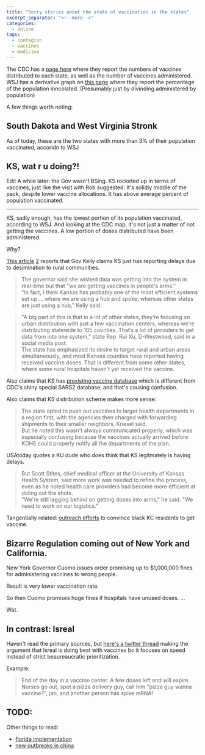 ```yaml
---
title: "Sorry stories about the state of vaccination in the states"
excerpt_separator: "<!--more-->"
categories:
  - online
tags:
  - contagion
  - vaccines
  - medicine
---
```


The CDC has a [page here](https://covid.cdc.gov/covid-data-tracker/#vaccinations) where they report the numbers of vaccines distributed to each state, 
as well as the number of vaccines administered.
WSJ has a derivative graph on [this page](https://www.wsj.com/articles/cuomo-defends-fines-for-hospitals-slow-to-vaccinate-for-covid-19-11609886806)
where they report the percentage of the population inncolated. 
(Presumably just by divinding administered by population)

A few things worth noting:




## South Dakota and West Virginia Stronk

As of today, these are the two states with more than 3% of their population vaccinated, accoridn to WSJ



## KS, wat r u doing?!

Edit A while later: the Gov wasn't BSing. KS rocketed up in terms of vaccines, just like the visit with Rob suggested. It's solidly middle of the pack, despite lower vaccine allocations. It has above average percent of population vaccinated.

---

KS, sadly enough, has the lowest portion of its population vaccinated, according to WSJ.
And looking at the CDC map, it's not just a matter of not getting the vaccines. A low portion of doses distributed have been administered.

Why?

[This article](https://apnews.com/article/kansas-topeka-coronavirus-pandemic-cec39a8c171c3df9a2d89fdb915e6e2b)
[2](https://www.usatoday.com/story/news/coronavirus/2021/01/04/kansas-last-nationally-distributing-covid-19-vaccine/4128847001/)
reports that Gov Kelly claims KS just has reporting delays due to desimination to rural communities.

> The governor said she wished data was getting into the system in real-time but that "we are getting vaccines in people's arms."  
> "In fact, I think Kansas has probably one of the most efficient systems set up ... where we are using a hub and spoke, whereas other states are just using a hub," Kelly said. 

> "A big part of this is that in a lot of other states, they’re focusing on urban distribution with just a few vaccination centers, whereas we’re distributing statewide to 105 counties. That’s a lot of providers to get data from into one system," state Rep. Rui Xu, D-Westwood, said in a social media post.   
> The state has emphasized its desire to target rural and urban areas simultaneously, and most Kansas counties have reported having received vaccine doses. That is different from some other states, where some rural hospitals haven't yet received the vaccine.

Also claims that KS has [prexisting vaccine database](https://www.kdheks.gov/immunize/immunization_registry.htm#undefined) which is different from CDC's shiny special SARS2 database, and that's causing confusion.

Also claims that KS distribution scheme makes more sense:

> The state opted to push out vaccines to larger health departments in a region first, with the agencies then charged with forwarding shipments to their smaller neighbors, Kriesel said.  
> But he noted this wasn't always communicated properly, which was especially confusing because the vaccines actually arrived before KDHE could properly notify all the departments of the plan.

USAtoday quotes a KU dude who does think that KS legitmately is having delays. 

> But Scott Stites, chief medical officer at the University of Kansas Health System, said more work was needed to refine the process, even as he noted health care providers had become more efficient at doling out the shots.  
> "We're still lagging behind on getting doses into arms," he said. "We need to work on our logistics."

Tangentially related: [outreach efforts](https://www.msn.com/en-us/news/us/covid-19-vaccine-will-save-black-lives-black-doctors-urge-kansas-citians/ar-BB1cuT3D) to convince black KC residents to get vaccine.





## Bizarre Regulation coming out of New York and California.

New York Governor Cuomo issues order promising up to $1,000,000 fines for administering vaccines to wrong people.

Result is very lower vaccination rate.

So then Cuomo promises huge fines if hospitals have unused doses. ...


Wat.











## In contrast: Isreal

Haven't read the primary sources,
but [here's a twitter thread](https://twitter.com/erlichya/status/1344735831655936001)
making the argument that Isreal is doing best with vaccines
bc it focuses on speed instead of strict beaureaucratic prioritization.

Example: 

> End of the day in a vaccine center. A few doses left and will expire. Nurses go out, spot a pizza delivery guy, call him "pizza guy wanna vaccine?", jab, and another person has spike mRNA!






## TODO:

Other things to read:
- [florida implementation](https://apnews.com/article/public-health-seniors-florida-coronavirus-pandemic-e106ffb05881cd474be554dac055bff6)
- [new outbreaks in china](https://www.startribune.com/the-latest-china-makes-parts-of-province-high-danger-zones/600006531/?refresh=true)




